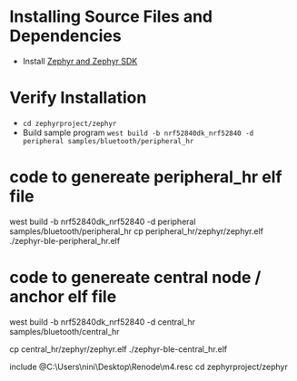 # Installing Source Files and Dependencies
* Install [Zephyr and Zephyr SDK]([https://docs.zephyrproject.org/latest/develop/getting_started/index.html])

# Verify Installation
* `cd zephyrproject/zephyr`
* Build sample program `west build -b nrf52840dk_nrf52840 -d peripheral samples/bluetooth/peripheral_hr`


# code to genereate peripheral_hr elf file
west build -b nrf52840dk_nrf52840 -d peripheral samples/bluetooth/peripheral_hr
cp peripheral_hr/zephyr/zephyr.elf ./zephyr-ble-peripheral_hr.elf

# code to genereate central node / anchor elf file
west build -b nrf52840dk_nrf52840 -d central_hr samples/bluetooth/central_hr

cp central_hr/zephyr/zephyr.elf ./zephyr-ble-central_hr.elf


include @C:\Users\nini\Desktop\Renode\m4.resc
cd zephyrproject/zephyr
